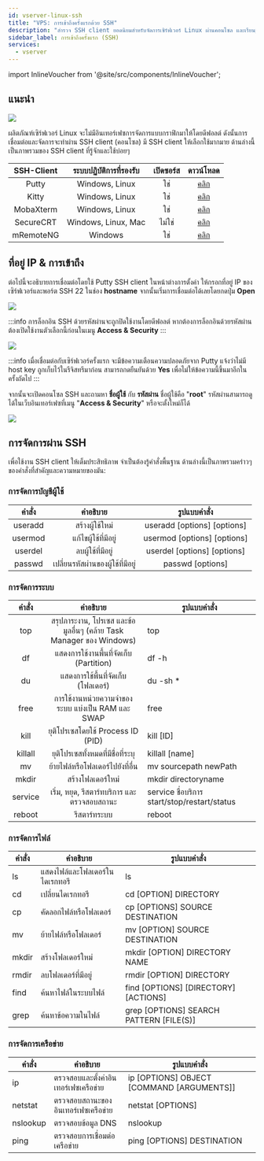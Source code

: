 ```yaml
---
id: vserver-linux-ssh
title: "VPS: การเข้าถึงครั้งแรกด้วย SSH"
description: "สำรวจ SSH client ยอดนิยมสำหรับจัดการเซิร์ฟเวอร์ Linux ผ่านคอนโซล และเรียนรู้วิธีเชื่อมต่ออย่างปลอดภัยด้วย Putty → เรียนรู้เพิ่มเติมตอนนี้"
sidebar_label: การเข้าถึงครั้งแรก (SSH)
services:
  - vserver
---
```


import InlineVoucher from '@site/src/components/InlineVoucher';

## แนะนำ

![](https://screensaver01.zap-hosting.com/index.php/s/TYEHE38gNQoFjBx/download/ssh_connect.gif)

ผลิตภัณฑ์เซิร์ฟเวอร์ Linux จะไม่มีอินเทอร์เฟซการจัดการแบบกราฟิกมาให้โดยดีฟอลต์ ดังนั้นการเชื่อมต่อและจัดการจะทำผ่าน SSH client (คอนโซล) มี SSH client ให้เลือกใช้มากมาย ด้านล่างนี้เป็นภาพรวมของ SSH client ที่รู้จักและใช้บ่อยๆ



| SSH-Client | ระบบปฏิบัติการที่รองรับ | เปิดซอร์ส |                           ดาวน์โหลด                           |
| :--------: | :--------------------------: | :---------: | :----------------------------------------------------------: |
|   Putty    |        Windows, Linux        |     ใช่      |               [คลิก](https://www.putty.org/)                |
|   Kitty    |        Windows, Linux        |     ใช่      |        [คลิก](http://www.9bis.net/kitty/)                   |
| MobaXterm  |        Windows, Linux        |     ใช่      |           [คลิก](https://mobaxterm.mobatek.net/)            |
| SecureCRT  |     Windows, Linux, Mac      |    ไม่ใช่    | [คลิก](https://www.vandyke.com/cgi-bin/releases.php?product=securecrt) |
| mRemoteNG  |           Windows            |     ใช่      |           [คลิก](https://mremoteng.org/download)            |


<InlineVoucher />

## ที่อยู่ IP & การเข้าถึง

ต่อไปนี้จะอธิบายการเชื่อมต่อโดยใช้ Putty SSH client ในหน้าต่างการตั้งค่า ให้กรอกที่อยู่ IP ของเซิร์ฟเวอร์และพอร์ต SSH 22 ในช่อง **hostname** จากนั้นเริ่มการเชื่อมต่อได้เลยโดยกดปุ่ม **Open**



![](https://screensaver01.zap-hosting.com/index.php/s/wyfbo8dENbX3T9E/preview)



:::info
การล็อกอิน SSH ด้วยรหัสผ่านจะถูกปิดใช้งานโดยดีฟอลต์ หากต้องการล็อกอินด้วยรหัสผ่าน ต้องเปิดใช้งานตัวเลือกนี้ก่อนในเมนู **Access & Security**
:::



![](https://screensaver01.zap-hosting.com/index.php/s/N7ZL8MZfe55T7zR/preview)



:::info
เมื่อเชื่อมต่อกับเซิร์ฟเวอร์ครั้งแรก จะมีข้อความเตือนความปลอดภัยจาก Putty แจ้งว่าไม่มี host key ถูกเก็บไว้ในรีจิสทรีมาก่อน สามารถกดยืนยันด้วย **Yes** เพื่อไม่ให้ข้อความนี้ขึ้นมาอีกในครั้งถัดไป
:::

 

จากนั้นจะเปิดคอนโซล SSH และถามหา **ชื่อผู้ใช้** กับ **รหัสผ่าน** ชื่อผู้ใช้คือ "**root**" รหัสผ่านสามารถดูได้ในเว็บอินเทอร์เฟซที่เมนู "**Access & Security**" หรือจะตั้งใหม่ก็ได้



![](https://screensaver01.zap-hosting.com/index.php/s/X8ykHmkYFa826aM/preview)





## การจัดการผ่าน SSH

เพื่อใช้งาน SSH client ให้เต็มประสิทธิภาพ จำเป็นต้องรู้คำสั่งพื้นฐาน ด้านล่างนี้เป็นภาพรวมคร่าวๆ ของคำสั่งที่สำคัญและความหมายของมัน:


### การจัดการบัญชีผู้ใช้

| คำสั่ง  |                คำอธิบาย                |            รูปแบบคำสั่ง            |
| :-----: | :----------------------------------------: | :--------------------------: |
| useradd |          สร้างผู้ใช้ใหม่          | useradd [options] [options] |
| usermod |      แก้ไขผู้ใช้ที่มีอยู่       | usermod [options] [options] |
| userdel |        ลบผู้ใช้ที่มีอยู่        | userdel [options] [options] |
| passwd  | เปลี่ยนรหัสผ่านของผู้ใช้ที่มีอยู่ |      passwd [options]       |



### การจัดการระบบ

| คำสั่ง  |                         คำอธิบาย                         | รูปแบบคำสั่ง                                       |
| :-----: | :----------------------------------------------------------: | -------------------------------------------- |
|   top   | สรุปภาระงาน, โปรเซส และข้อมูลอื่นๆ (คล้าย Task Manager ของ Windows)  | top                                          |
|   df    |            แสดงการใช้งานพื้นที่จัดเก็บ (Partition)            | df -h                                        |
|   du    |          แสดงการใช้พื้นที่จัดเก็บ (โฟลเดอร์)           | du -sh *                                     |
|  free   | การใช้งานหน่วยความจำของระบบ แบ่งเป็น RAM และ SWAP | free                                         |
|  kill   |  ยุติโปรเซสโดยใช้ Process ID (PID)   | kill [ID]                                    |
| killall |        ยุติโปรเซสทั้งหมดที่มีชื่อที่ระบุ        | killall [name]                               |
|   mv    |       ย้ายไฟล์หรือโฟลเดอร์ไปยังที่อื่น        | mv sourcepath newPath                        |
|  mkdir  |                    สร้างโฟลเดอร์ใหม่                    | mkdir directoryname                          |
| service |    เริ่ม, หยุด, รีสตาร์ทบริการ และตรวจสอบสถานะ     | service ชื่อบริการ start/stop/restart/status |
| reboot  |                      รีสตาร์ทระบบ                        | reboot                                       |



### การจัดการไฟล์

| คำสั่ง | คำอธิบาย | รูปแบบคำสั่ง
| ------ | ------------------------------------------ | ---------------------------------------- |
| ls | แสดงไฟล์และโฟลเดอร์ในไดเรกทอรี | ls |
| cd | เปลี่ยนไดเรกทอรี | cd [OPTION] DIRECTORY |
| cp | คัดลอกไฟล์หรือโฟลเดอร์ | cp [OPTIONS] SOURCE DESTINATION |
| mv | ย้ายไฟล์หรือโฟลเดอร์ | mv [OPTION] SOURCE DESTINATION |
| mkdir | สร้างโฟลเดอร์ใหม่ | mkdir [OPTION] DIRECTORY NAME |
| rmdir | ลบโฟลเดอร์ที่มีอยู่ | rmdir [OPTION] DIRECTORY
| find | ค้นหาไฟล์ในระบบไฟล์ | find [OPTIONS] [DIRECTORY] [ACTIONS] |
| grep | ค้นหาข้อความในไฟล์ | grep [OPTIONS] SEARCH PATTERN [FILE(S)] |



### การจัดการเครือข่าย

| คำสั่ง | คำอธิบาย | รูปแบบคำสั่ง
| -------- | ------------------------------------------------- | ----------------------------------------- |
| ip | ตรวจสอบและตั้งค่าอินเทอร์เฟซเครือข่าย | ip [OPTIONS] OBJECT [COMMAND [ARGUMENTS]] |
| netstat | ตรวจสอบสถานะของอินเทอร์เฟซเครือข่าย | netstat [OPTIONS] |
| nslookup | ตรวจสอบข้อมูล DNS | nslookup |
| ping | ตรวจสอบการเชื่อมต่อเครือข่าย | ping [OPTIONS] DESTINATION


<InlineVoucher />